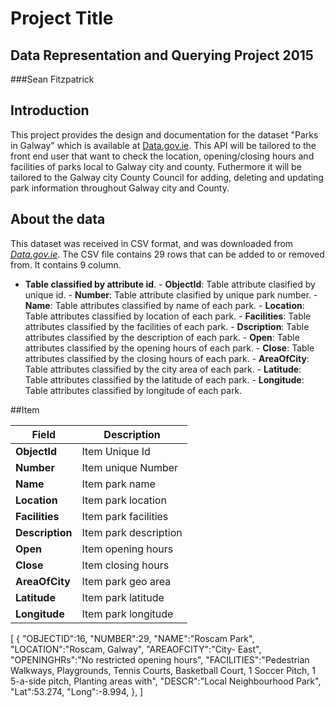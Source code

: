 # Project Title
## Data Representation and Querying Project 2015
###Sean Fitzpatrick

## Introduction
This project provides the design and documentation for the dataset "Parks in Galway" which is available at [Data.gov.ie](http://data.gov.ie). This API will be tailored to the front end user that want to check the location, opening/closing hours and facilities of parks local to Galway city and county. Futhermore it will be tailored to the Galway city County Council for adding, deleting and updating park information throughout Galway city and County.

## About the data
This dataset was received in CSV format, and was downloaded from [*Data.gov.ie*](https://data.gov.ie/dataset/parks-in-galway-city).
The CSV file contains 29 rows that can be added to or removed from. It contains 9 column.
   - **Table classified by attribute id**.
    - **ObjectId**: Table attribute clasified by unique id.
    - **Number**: Table attribute clasified by unique park number.
    - **Name**: Table attributes classified by name of each park.
    - **Location**: Table attributes classified by location of each park.
    - **Facilities**: Table attributes classified by the facilities of each park.
    - **Dscription**: Table attributes classified by the description of each park.
    - **Open**: Table attributes classified by the opening hours of each park.
    - **Close**: Table attributes classified by the closing hours of each park.
    - **AreaOfCity**: Table attributes classified by the city area of each park.
    - **Latitude**: Table attributes classified by the latitude of each park.
    - **Longitude**: Table attributes classified by longitude of each park.
    

##Item

Field | Description
------|------------
**ObjectId** | Item Unique Id
**Number** | Item unique Number
**Name** | Item park name
**Location** | Item park location
**Facilities** | Item park facilities
**Description** | Item park description
**Open** | Item opening hours
**Close** | Item closing hours
**AreaOfCity** | Item park geo area
**Latitude** | Item park latitude
**Longitude** | Item park longitude


[
  {
    "OBJECTID":16,
    "NUMBER":29,
    "NAME":"Roscam Park",
    "LOCATION":"Roscam, Galway",
    "AREAOFCITY":"City- East",
    "OPENINGHRs":"No restricted opening hours",
    "FACILITIES":"Pedestrian Walkways, Playgrounds, Tennis Courts, Basketball Court, 1 Soccer Pitch, 1 5-a-side pitch, Planting areas with",
    "DESCR":"Local Neighbourhood Park",
    "Lat":53.274,
    "Long":-8.994,
  },
]


